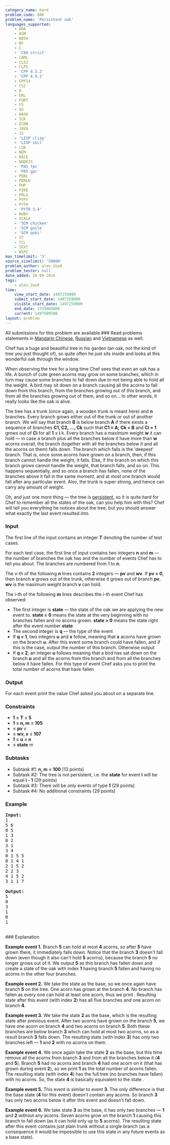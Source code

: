 ```yaml
---
category_name: hard
problem_code: OAK
problem_name: 'Persistent oak'
languages_supported:
    - ADA
    - ASM
    - BASH
    - BF
    - C
    - 'C99 strict'
    - CAML
    - CLOJ
    - CLPS
    - 'CPP 4.3.2'
    - 'CPP 4.9.2'
    - CPP14
    - CS2
    - D
    - ERL
    - FORT
    - FS
    - GO
    - HASK
    - ICK
    - ICON
    - JAVA
    - JS
    - 'LISP clisp'
    - 'LISP sbcl'
    - LUA
    - NEM
    - NICE
    - NODEJS
    - 'PAS fpc'
    - 'PAS gpc'
    - PERL
    - PERL6
    - PHP
    - PIKE
    - PRLG
    - PYPY
    - PYTH
    - 'PYTH 3.4'
    - RUBY
    - SCALA
    - 'SCM chicken'
    - 'SCM guile'
    - 'SCM qobi'
    - ST
    - TCL
    - TEXT
    - WSPC
max_timelimit: '3'
source_sizelimit: '50000'
problem_author: alex_2oo8
problem_tester: null
date_added: 16-09-2016
tags:
    - alex_2oo8
time:
    view_start_date: 1497259800
    submit_start_date: 1497259800
    visible_start_date: 1497259800
    end_date: 1735669800
    current: 1497589508
layout: problem
---
```

All submissions for this problem are available.### Read problems statements in [Mandarin Chinese](http://www.codechef.com/download/translated/JUNE17/mandarin/OAK.pdf), [Russian](http://www.codechef.com/download/translated/JUNE17/russian/OAK.pdf) and [Vietnamese](http://www.codechef.com/download/translated/JUNE17/vietnamese/OAK.pdf) as well.

Chef has a huge and beautiful tree in his garden (an oak, not the kind of tree you just thought of), so quite often he just sits inside and looks at this wonderful oak through the window.

When observing the tree for a long time Chef sees that even an oak has a life. A bunch of cute green acorns may grow on some branches, which in turn may cause some branches to fall down due to not being able to hold all the weight. A bird may sit down on a branch causing all the acorns to fall down from this branch, from the branches growing out of this branch, and from all the branches growing out of them, and so on... In other words, it really looks like the oak is alive.

The tree has a trunk (once again, a wooden trunk is meant here) and **n** branches. Every branch grows either out of the trunk or out of another branch. We will say that branch **B** is below branch **A** if there exists a sequence of branches **C1, C2, ..., Ck** such that **C1 = A; Ck = B** and **Ci + 1** grows out of **Ci** for all **1** ≤ **i** k. Every branch has a maximum weight **w** it can hold ― in case a branch plus all the branches below it have more than **w** acorns overall, the branch (together with all the branches below it and all the acorns on them) falls down. The branch which falls is the 'deepest' branch. That is, once some acorns have grown on a branch, then, if this branch cannot handle the weight, it falls. Else, if the branch on which this branch grows cannot handle the weight, that branch falls, and so on. This happens sequentially, and so once a branch has fallen, none of the branches above it fall in the same moment, and at most one branch would fall after any particular event. Also, the trunk is super strong, and hence can carry any amount of weight.

Oh, and just one more thing ― the tree is [persistent](https://en.wikipedia.org/wiki/Persistent_data_structure), so it is quite hard for Chef to remember all the states of the oak, can you help him with this? Chef will tell you everything he notices about the tree, but you should answer what exactly the last event resulted into.

### Input

The first line of the input contains an integer **T** denoting the number of test cases.

For each test case, the first line of input contains two integers **n** and **m** ― the number of branches the oak has and the number of events Chef has to tell you about. The branches are numbered from 1 to **n**.

The v-th of the following **n** lines contains **2** integers ― **pv** and **wv**. If **pv = 0**, then branch **v** grows out of the trunk, otherwise it grows out of branch **pv**. **wv** is the maximum weight branch **v** can hold.

The i-th of the following **m** lines describes the i-th event Chef has observed:

- The first integer is **state** ― the state of the oak we are applying the new event to. **state = 0** means the state at the very beginning with no branches fallen and no acorns grown. **state > 0** means the state right after the event number **state**
- The second integer is **q** ― the type of the event
- If **q = 1**, two integers **u** and **x** follow, meaning that **x** acorns have grown on the branch **u**. After this event some branch could have fallen, and if this is the case, output the number of this branch. Otherwise output
- If **q = 2**, an integer **u** follows meaning that a bird has sat down on the branch **u** and all the acorns from this branch and from all the branches below it have fallen. For this type of event Chef asks you to print the total number of acorns that have fallen

### Output

For each event print the value Chef asked you about on a separate line.

### Constraints

- **1** ≤ **T** ≤ **5**
- **1** ≤ **n, m** ≤ **105**
- ≤ **pv** v
- ≤ **wv, x** ≤ **107**
- **1** ≤ **u** ≤ **n**
- ≤ **state** m

### Subtasks

- Subtask #1: **n, m** ≤ **100** (13 points)
- Subtask #2: The tree is not persistent, i.e. the **state** for event **i** will be equal **i - 1** (29 points)
- Subtask #3: There will be only events of type **1** (29 points)
- Subtask #4: No additional constraints (29 points)

### Example

<pre><b>Input:</b>
1
5 6
0 5
1 3
0 2
3 1
3 4
0 1 5 5
0 1 4 1
2 1 5 2
2 2 3
4 1 5 2
3 1 1 7

<b>Output:</b>
5
0
3
1
0
1

</pre>### Explanation
**Example event 1.** Branch **5** can hold at most **4** acorns, so after **5** have grown there, it immediately falls down. Notice that the branch **3** doesn't fall down (even though it also can't hold **5** acorns), because the branch **5** no longer grows out of it. We output **5** as this branch has fallen down and create a state of the oak with index **1** having branch **5** fallen and having no acorns in the other four branches.

**Example event 2.** We take the state  as the base, so we once again have branch **5** on the tree. One acorn has grown at the branch **4**. No branch has fallen as every one can hold at least one acorn, thus we print . Resulting state after this event (with index **2**) has all five branches and one acorn on branch **4**.

**Example event 3.** We take the state **2** as the base, which is the resulting state after previous event. After two acorns have grown on the branch **5**, we have one acorn on branch **4** and two acorns on branch **5**. Both these branches are below branch **3** which can hold at most two acorns, so as a result branch **3** falls down. The resulting state (with index **3**) has only two branches left ― **1** and **2** with no acorns on them.

**Example event 4.** We once again take the state **2** as the base, but this time remove all the acorns from branch **3** and from all the branches below it (**4** and **5**). Branch **5** had no acorns and branch **4** had one acorn on it (that has grown during event **2**), so we print **1** as the total number of acorns fallen. The resulting state (with index **4**) has the full tree (no branches have fallen) with no acorns. So, the state **4** is basically equivalent to the state .

**Example event 5.** This event is similar to event **3**. The only difference is that the base state (**4** for this event) doesn't contain any acorns. So branch **3** has only two acorns below it after this event and doesn't fall down.

**Example event 6.** We take state **3** as the base, it has only two branches ― **1** and **2** without any acorns. Seven acorns grow on the branch **1** causing this branch to fall down (as it can hold only up to **5** acorns). The resulting state after this event contains just plain trunk without a single branch (as a consequence it would be impossible to use this state in any future events as a base state).
